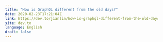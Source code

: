 ```yaml
---
title: "How is GraphQL different from the old days?"
date: 2020-02-23T17:21:04Z
link: https://dev.to/jianlin/how-is-graphql-different-from-the-old-days-3clk?utm_medium=RSS&utm_source=news.12bit.vn
site: dev.to
language: English
draft: false
---
```

